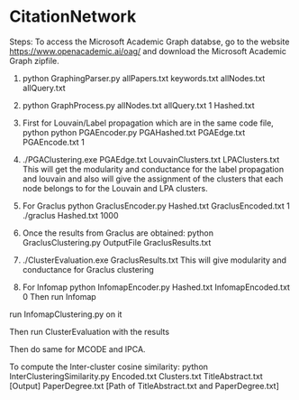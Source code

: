 # CitationNetwork
Steps:
To access the Microsoft Academic Graph databse, go to the website https://www.openacademic.ai/oag/ and download the Microsoft Academic Graph zipfile.
1. python GraphingParser.py allPapers.txt keywords.txt allNodes.txt allQuery.txt
2. python GraphProcess.py allNodes.txt allQuery.txt 1 Hashed.txt
3. First for Louvain/Label propagation which are in the same code file,
python python PGAEncoder.py PGAHashed.txt PGAEdge.txt PGAEncode.txt 1

4. ./PGAClustering.exe PGAEdge.txt LouvainClusters.txt LPAClusters.txt
This will get the modularity and conductance for the label propagation and louvain and also will give the assignment of the clusters that each node belongs to for the Louvain and LPA clusters.

5. For Graclus
python GraclusEncoder.py Hashed.txt GraclusEncoded.txt 1
./graclus Hashed.txt 1000

6. Once the results from Graclus are obtained:
python GraclusClustering.py OutputFile GraclusResults.txt

7. ./ClusterEvaluation.exe GraclusResults.txt
This will give modularity and conductance for Graclus clustering

8. For Infomap
python InfomapEncoder.py Hashed.txt InfomapEncoded.txt 0
Then run Infomap 

run InfomapClustering.py on it

Then run ClusterEvaluation with the results

Then do same for MCODE and IPCA.

To compute the Inter-cluster cosine similarity:
python InterClusteringSimilarity.py Encoded.txt Clusters.txt TitleAbstract.txt [Output] PaperDegree.txt [Path of TitleAbstract.txt and PaperDegree.txt]


